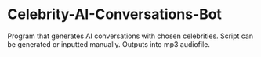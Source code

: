 # Celebrity-AI-Conversations-Bot
Program that generates AI conversations with chosen celebrities. Script can be generated or inputted manually. Outputs into mp3 audiofile.
